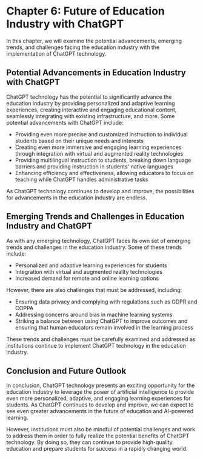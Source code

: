 Chapter 6: Future of Education Industry with ChatGPT
====================================================

In this chapter, we will examine the potential advancements, emerging trends, and challenges facing the education industry with the implementation of ChatGPT technology.

Potential Advancements in Education Industry with ChatGPT
---------------------------------------------------------

ChatGPT technology has the potential to significantly advance the education industry by providing personalized and adaptive learning experiences, creating interactive and engaging educational content, seamlessly integrating with existing infrastructure, and more. Some potential advancements with ChatGPT include:

* Providing even more precise and customized instruction to individual students based on their unique needs and interests
* Creating even more immersive and engaging learning experiences through integration with virtual and augmented reality technologies
* Providing multilingual instruction to students, breaking down language barriers and providing instruction in students' native languages
* Enhancing efficiency and effectiveness, allowing educators to focus on teaching while ChatGPT handles administrative tasks

As ChatGPT technology continues to develop and improve, the possibilities for advancements in the education industry are endless.

Emerging Trends and Challenges in Education Industry and ChatGPT
----------------------------------------------------------------

As with any emerging technology, ChatGPT faces its own set of emerging trends and challenges in the education industry. Some of these trends include:

* Personalized and adaptive learning experiences for students
* Integration with virtual and augmented reality technologies
* Increased demand for remote and online learning options

However, there are also challenges that must be addressed, including:

* Ensuring data privacy and complying with regulations such as GDPR and COPPA
* Addressing concerns around bias in machine learning systems
* Striking a balance between using ChatGPT to improve outcomes and ensuring that human educators remain involved in the learning process

These trends and challenges must be carefully examined and addressed as institutions continue to implement ChatGPT technology in the education industry.

Conclusion and Future Outlook
-----------------------------

In conclusion, ChatGPT technology presents an exciting opportunity for the education industry to leverage the power of artificial intelligence to provide even more personalized, adaptive, and engaging learning experiences for students. As ChatGPT continues to develop and improve, we can expect to see even greater advancements in the future of education and AI-powered learning.

However, institutions must also be mindful of potential challenges and work to address them in order to fully realize the potential benefits of ChatGPT technology. By doing so, they can continue to provide high-quality education and prepare students for success in a rapidly changing world.
